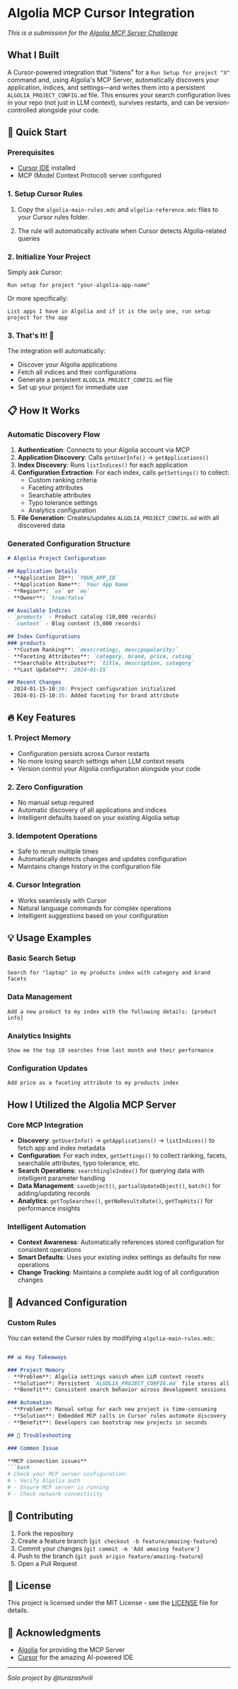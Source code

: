 # Algolia MCP Cursor Integration

_This is a submission for the [Algolia MCP Server Challenge](https://dev.to/challenges/algolia-2025-07-09)_

## What I Built  
A Cursor-powered integration that "listens" for a `Run Setup for project "X"` command and, using Algolia's MCP Server, automatically discovers your application, indices, and settings—and writes them into a persistent `ALGOLIA_PROJECT_CONFIG.md` file. This ensures your search configuration lives in your repo (not just in LLM context), survives restarts, and can be version-controlled alongside your code.

## 🚀 Quick Start

### Prerequisites
- [Cursor IDE](https://cursor.dev) installed
- MCP (Model Context Protocol) server configured

### 1. Setup Cursor Rules
1. Copy the `algolia-main-rules.mdc` and `algolia-reference.mdc` files to your Cursor rules folder.

2. The rule will automatically activate when Cursor detects Algolia-related queries

### 2. Initialize Your Project
Simply ask Cursor:
```
Run setup for project "your-algolia-app-name"
```

Or more specifically:
```
List apps I have in Algolia and if it is the only one, run setup project for the app
```

### 3. That's It! 🎉
The integration will automatically:
- Discover your Algolia applications
- Fetch all indices and their configurations
- Generate a persistent `ALGOLIA_PROJECT_CONFIG.md` file
- Set up your project for immediate use

## 📋 How It Works

### Automatic Discovery Flow
1. **Authentication**: Connects to your Algolia account via MCP
2. **Application Discovery**: Calls `getUserInfo()` → `getApplications()` 
3. **Index Discovery**: Runs `listIndices()` for each application
4. **Configuration Extraction**: For each index, calls `getSettings()` to collect:
   - Custom ranking criteria
   - Faceting attributes
   - Searchable attributes
   - Typo tolerance settings
   - Analytics configuration
5. **File Generation**: Creates/updates `ALGOLIA_PROJECT_CONFIG.md` with all discovered data

### Generated Configuration Structure
```markdown
# Algolia Project Configuration

## Application Details
- **Application ID**: `YOUR_APP_ID`
- **Application Name**: `Your App Name`
- **Region**: `us` or `eu`
- **Owner**: `true/false`

## Available Indices
- `products` - Product catalog (10,000 records)
- `content` - Blog content (5,000 records)

## Index Configurations
### products
- **Custom Ranking**: `desc(rating), desc(popularity)`
- **Faceting Attributes**: `category, brand, price, rating`
- **Searchable Attributes**: `title, description, category`
- **Last Updated**: `2024-01-15`

## Recent Changes
- 2024-01-15-10:30: Project configuration initialized
- 2024-01-15-10:35: Added faceting for brand attribute
```

## 🔥 Key Features

### 1. **Project Memory**
- Configuration persists across Cursor restarts
- No more losing search settings when LLM context resets
- Version control your Algolia configuration alongside your code

### 2. **Zero Configuration**
- No manual setup required
- Automatic discovery of all applications and indices
- Intelligent defaults based on your existing Algolia setup

### 3. **Idempotent Operations**
- Safe to rerun multiple times
- Automatically detects changes and updates configuration
- Maintains change history in the configuration file

### 4. **Cursor Integration**
- Works seamlessly with Cursor
- Natural language commands for complex operations
- Intelligent suggestions based on your configuration

## 💡 Usage Examples

### Basic Search Setup
```
Search for "laptop" in my products index with category and brand facets
```

### Data Management
```
Add a new product to my index with the following details: [product info]
```

### Analytics Insights
```
Show me the top 10 searches from last month and their performance
```

### Configuration Updates
```
Add price as a faceting attribute to my products index
```

## How I Utilized the Algolia MCP Server

### Core MCP Integration
- **Discovery**: `getUserInfo()` → `getApplications()` → `listIndices()` to fetch app and index metadata
- **Configuration**: For each index, `getSettings()` to collect ranking, facets, searchable attributes, typo tolerance, etc.
- **Search Operations**: `searchSingleIndex()` for querying data with intelligent parameter handling
- **Data Management**: `saveObject()`, `partialUpdateObject()`, `batch()` for adding/updating records
- **Analytics**: `getTopSearches()`, `getNoResultsRate()`, `getTopHits()` for performance insights

### Intelligent Automation
- **Context Awareness**: Automatically references stored configuration for consistent operations
- **Smart Defaults**: Uses your existing index settings as defaults for new operations
- **Change Tracking**: Maintains a complete audit log of all configuration changes

## 🔧 Advanced Configuration

### Custom Rules
You can extend the Cursor rules by modifying `algolia-main-rules.mdc`:

```markdown

## 📊 Key Takeaways

### Project Memory
- **Problem**: Algolia settings vanish when LLM context resets
- **Solution**: Persistent `ALGOLIA_PROJECT_CONFIG.md` file stores all configuration
- **Benefit**: Consistent search behavior across development sessions

### Automation
- **Problem**: Manual setup for each new project is time-consuming
- **Solution**: Embedded MCP calls in Cursor rules automate discovery
- **Benefit**: Developers can bootstrap new projects in seconds

## 🚨 Troubleshooting

### Common Issue

**MCP connection issues**
```bash
# Check your MCP server configuration:
# - Verify Algolia auth
# - Ensure MCP server is running
# - Check network connectivity
```

## 🤝 Contributing

1. Fork the repository
2. Create a feature branch (`git checkout -b feature/amazing-feature`)
3. Commit your changes (`git commit -m 'Add amazing feature'`)
4. Push to the branch (`git push origin feature/amazing-feature`)
5. Open a Pull Request

## 📄 License

This project is licensed under the MIT License - see the [LICENSE](LICENSE) file for details.

## 🙏 Acknowledgments

- [Algolia](https://www.algolia.com) for providing the MCP Server
- [Cursor](https://cursor.dev) for the amazing AI-powered IDE

---

_Solo project by @turazashvili_ 